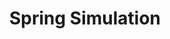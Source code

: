 ---
title: Spring Simulation
pubDate: 2023-08-12
description: As a passionate enthusiast of physics and simulations, I undertook a\
    project during my 12th-grade to delve into the intricacies of\
    physics-based simulations. The objective was to develop a realistic cloth\
    simulation using fundamental physics principles, particularly focusing on\
    the behaviour of springs. I was not that focused on the code quality; I\
    will fix this in the future and optimize it. I will make this project in\
    C++ using the SDL or Raylib libraries too.
inspirations: [
    {url: https://github.com/Yash2402, name: 3Blue1Brown},
    {url: https://youtube.com/3Blue1Brown, name: google},
]
---